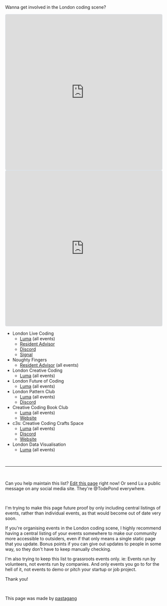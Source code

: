Wanna get involved in the London coding scene?

<style>
  iframe {
    max-width: 100%;
  }
</style>


<iframe
  src="https://lu.ma/embed/calendar/cal-qaBuxr3sRTGy0Ol/events?lt=light"
  width="600"
  height="500"
  frameborder="0"
  style="border: 1px solid #bfcbda88; border-radius: 4px;"
  allowfullscreen=""
  aria-hidden="false"
  tabindex="0"
></iframe>

<iframe
  src="https://lu.ma/embed/calendar/cal-l8dqsc8YHhI2Fbi/events?lt=light"
  width="600"
  height="500"
  frameborder="0"
  style="border: 1px solid #bfcbda88; border-radius: 4px;"
  allowfullscreen=""
  aria-hidden="false"
  tabindex="0"
></iframe>

<br>

- London Live Coding
  - [Luma](https://lu.ma/londonlivecoding) (all events)
  - [Resident Advisor](https://ra.co/promoters/143671)
  - [Discord](https://discord.gg/eVHd5e3fhJ)
  - [Signal](https://signal.group/#CjQKILVUFMuI1r_tNi4k7Ei4aHTOSVZfYljCjnzal_hmKtMlEhDWv7WqmYv7p2DDkHu4_kGQ)
- Noughty Fingers
  - [Resident Advisor](https://ra.co/promoters/150349) (all events)
- London Creative Coding
  - [Luma](https://lu.ma/london-creative-coding) (all events)
- London Future of Coding
  - [Luma](https://lu.ma/foclondon) (all events)
- London Pattern Club
  - [Luma](https://lu.ma/london-pattern-club) (all events)
  - [Discord](https://discord.gg/YqDS4Kza3R)
- Creative Coding Book Club
  - [Luma](https://lu.ma/calendar/cal-l8dqsc8YHhI2Fbi) (all events)
  - [Website](https://creativecodingbook.club/)
- c3s: Creative Coding Crafts Space
  - [Luma](https://lu.ma/c3s) (all events)
  - [Discord](https://discord.gg/kxWFc5w2M3)
  - [Website](https://www.creativecodingcrafts.space/)
- London Data Visualisation
  - [Luma](https://lu.ma/londondatavis) (all events)

<br>

<hr>

<br>

Can you help maintain this list? [Edit this page](https://github.com/pastagang/pastagang/edit/main/london/readme.md) right now! Or send Lu a public message on any social media site. They're @TodePond everywhere.

<br>

I'm trying to make this page future proof by only including central listings of events, rather than individual events, as that would become out of date very soon.

If you're organising events in the London coding scene, I highly recommend having a central listing of your events somewhere to make our community more accessible to outsiders, even if that only means a single static page that you update. Bonus points if you can give out updates to people in some way, so they don't have to keep manually checking.

I'm also trying to keep this list to grassroots events only. ie: Events run by volunteers, not events run by companies. And only events you go to for the hell of it, not events to demo or pitch your startup or job project.

Thank you!

<br>

This page was made by [pastagang](/)

